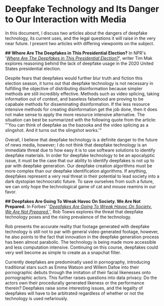 # Deepfake Technology and Its Danger to Our Interaction with Media
In this document, I discuss two articles about the dangers of deepfake technology, its current uses, and the legal questions it will raise in the very near future. I present two articles with differing viewpoints on the subject. 

**## Where Are The Deepfakes in This Presidential Election?**
In NPR's '[_Where Are The Deepfakes in This Presidential Election?_](https://www.npr.org/2020/10/01/918223033/where-are-the-deepfakes-in-this-presidential-election)', writer Tim Mak explores reasoning behind the lack of deepfake usage in the 2020 United States presidential election. 

Despite fears that deepfakes would further blur truth and fiction this election season, it turns out that deepfake technology is not necessary in fulfilling the objective of distributing disinformation because simpler methods are still incredibly effective. Methods such as video splicing, taking information out of context, and baseless falsehood are proving to be capabale methods for disseminating disinformation. If the less resource intensive methods for creating disinformation get the job done, then it does not make sense to apply the more resource intensive alternative. The situation can best be summarized with the following quote from the article: "'You can think of deepfake as the bazooka and the video splicing as a slingshot. And it turns out the slingshot works.'"  

Overall, I believe that deepfake technology is a definite danger to the future of news media, however; I do not think that deepfake technology is an immediate threat due to how easy it is to use software solutions to identify deepfake materials. In order for deepfake technology to be an apocalyptic issue, it must be the case that our ability to identify deepfakes is not up to par with deepfake generation. Our deepfake creation algorithms must be more complex than our deepfake identification algorithms. If anything, deepfakes represent a very real threat in their potential to lead society into a dark dystopian technocratic future. To save ourselves from such a future, we can only hope the technological game of cat and mouse reamins in our favor. 

**## Deepfakes Are Going To Wreak Havoc On Society. We Are Not Prepared.**
In Forbes' '[_Deepfakes Are Going To Wreak Havoc On Society. We Are Not Prepared._](https://www.forbes.com/sites/robtoews/2020/05/25/deepfakes-are-going-to-wreak-havoc-on-society-we-are-not-prepared/?sh=3756f4ee7494)', Rob Toews explores the threat that deepfake technology poses and the rising prevalence of the technology. 

Rob presents the accurate reality that footage generated with deepfake technology is still not to par with general video generated footage, however, he also points to the fact that innovation in the deepfake generation process has been almost parabolic. The technology is being made more accessible and less computation intensive. Continuing on this course, deepfakes could very well become as simple to create as a snapchat filter. 

Currently deepfakes are predominatly used in pornography, introducing traditional stars such as Emma Watson and Willem Dafoe into their pornographic debuts through the imitation of their facial likenesses onto pornographic actors. This further raises questions into data privacy. Do the actors own their procedurally generated likeness or the performance therein? Deepfakes raise some interesting issues, and the legality of deepfakes will have to be arbitrated regardless of whether or not the technology is used nefariously. 